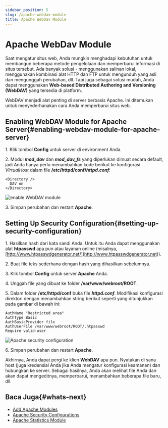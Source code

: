 ```yaml
---
sidebar_position: 5
slug: /apache-webdav-module
title: Apache WebDav Module
---
```

# Apache WebDav Module

Saat mengatur situs web, Anda mungkin menghadapi kebutuhan untuk membangun beberapa metode pengelolaan dan memperbarui informasi di situs tersebut. Ada banyak solusi - menggunakan salinan lokal, menggunakan kombinasi alat HTTP dan FTP untuk mengunduh yang asli dan mengunggah perubahan, dll. Tapi juga sebagai solusi mudah, Anda dapat menggunakan **Web-based Distributed Authoring and Versioning (WebDAV)** yang tersedia di platform.

WebDAV menjadi alat penting di server berbasis Apache. Ini ditemukan untuk menyederhanakan cara Anda memperbarui situs web.

## Enabling WebDAV Module for Apache Server{#enabling-webdav-module-for-apache-server}

1\. Klik tombol **Config** untuk server di environment Anda.

2\. Modul _**mod_dav**_ dan _**mod_dav_fs**_ yang diperlukan dimuat secara default, jadi Anda hanya perlu menambahkan kode berikut ke konfigurasi _VirtualHost_ dalam file **/etc/httpd/conf/_httpd.conf_**:

```
<Directory />
  DAV on
</Directory>
```

<img src="https://assets.dewacloud.com/dewacloud-docs/php/php-app-servers/apache-php/apache-webdav-module/01-enable-webdav-module.png" alt="enable WebDAV module" max-width="100%"/>

3\. Simpan perubahan dan restart **Apache**.

## Setting Up Security Configuration{#setting-up-security-configuration}

1\. Hasilkan hash dari kata sandi Anda. Untuk itu Anda dapat menggunakan alat **htpasswd** apa pun atau layanan online (misalnya, [http://www.htpasswdgenerator.net/](<http://www.htpasswdgenerator.net>)).

2\. Buat file teks sederhana dengan hash yang dihasilkan sebelumnya.

3\. Klik tombol **Config** untuk server **Apache** Anda.

4\. Unggah file yang dibuat ke folder **/var/www/webroot/ROOT**.

5\. Dalam folder **/etc/httpd/conf** buka file _**httpd.conf**_. Modifikasi konfigurasi direktori dengan menambahkan string berikut seperti yang ditunjukkan pada gambar di bawah ini:

```
AuthName "Restricted area"
AuthType Basic
AuthBasicProvider file
AuthUserFile /var/www/webroot/ROOT/.htpasswd
Require valid-user
```

<img src="https://assets.dewacloud.com/dewacloud-docs/php/php-app-servers/apache-php/apache-webdav-module/02-apache-security-configuration.png" alt="Apache security configuration" max-width="100%"/>

6\. Simpan perubahan dan restart **Apache**.

Akhirnya, Anda dapat pergi ke klien **WebDAV** apa pun. Nyatakan di sana host (juga kredensial Anda jika Anda mengatur konfigurasi keamanan) dan hubungkan ke server. Sebagai hasilnya, Anda akan melihat file Anda dan akan dapat mengeditnya, memperbarui, menambahkan beberapa file baru, dll.

## Baca Juga{#whats-next}

  * [Add Apache Modules](<https://docs.dewacloud.com/docs/add-apache-modules/>)
  * [Apache Security Configurations](<https://docs.dewacloud.com/docs/apache-security-configurations/>)
  * [Apache Statistics Module](<https://docs.dewacloud.com/docs/apache-statistics-module/>)